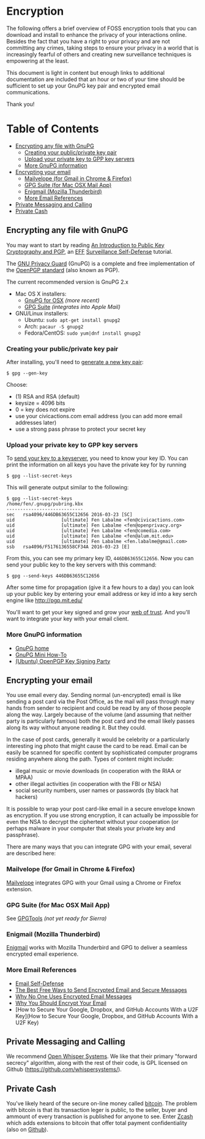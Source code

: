 # Encryption

The following offers a brief overview of FOSS encryption tools that you can download and install to enhance the privacy of your interactions online. Besides the fact that you have a right to your privacy and are not committing any crimes, taking steps to ensure your privacy in a world that is increasingly fearful of others and creating new surveillance techniques is empowering at the least.

This document is light in content but enough links to additional documentation are included that an hour or two of your time should be sufficient to set up your GnuPG key pair and encrypted email communications.

Thank you!

Table of Contents
=================
* [Encrypting any file with GnuPG](#encrypting-any-file-with-gnupg)
  * [Creating your public/private key pair](#creating-your-publicprivate-key-pair)
  * [Upload your private key to GPP key servers](#upload-your-private-key-to-gpp-key-servers)
  * [More GnuPG information](#more-gnupg-information)
* [Encrypting your email](#encrypting-your-email)
  * [Mailvelope (for Gmail in Chrome &amp; Firefox)](#mailvelope-for-gmail-in-chrome--firefox)
  * [GPG Suite (for Mac OSX Mail App)](#gpg-suite-for-mac-osx-mail-app)
  * [Enigmail (Mozilla Thunderbird)](#enigmail-mozilla-thunderbird)
  * [More Email References](#more-email-references)
* [Private Messaging and Calling](#private-messaging-and-calling)
* [Private Cash](#private-cash)

## Encrypting any file with GnuPG

You may want to start by reading [An Introduction to Public Key Cryptography and PGP](https://ssd.eff.org/en/module/introduction-public-key-cryptography-and-pgp), an [EFF](https://www.eff.org/) [Surveillance Self-Defense](https://ssd.eff.org/en) tutorial.

The [GNU Privacy Guard](https://www.gnupg.org/) (GnuPG) is a complete and free implementation of the [OpenPGP standard](https://www.ietf.org/rfc/rfc4880.txt) (also known as PGP).

The current recommended version is GnuPG 2.x

* Mac OS X installers:
  * [GnuPG for OSX](https://sourceforge.net/p/gpgosx/docu/Download/) _(more recent)_
  * [GPG Suite](https://gpgtools.org/) _(integrates into Apple Mail)_
* GNU/Linux installers:
  * Ubuntu: `sudo apt-get install gnupg2`
  * Arch: `pacaur -S gnupg2`
  * Fedora/CentOS: `sudo yum|dnf install gnupg2`

### Creating your public/private key pair

After installing, you'll need to [generate a new key pair](https://www.apache.org/dev/openpgp.html#key-gen-generate-key):
```
$ gpg --gen-key
```

Choose:
- (1) RSA and RSA (default)
- keysize = 4096 bits
- 0 = key does not expire
- use your civicactions.com email address (you can add more email addresses later)
- use a strong pass phrase to protect your secret key

### Upload your private key to GPP key servers
To [send your key to a keyserver](https://debian-administration.org/article/451/Submitting_your_GPG_key_to_a_keyserver), you need to know your key ID. You can print the information on all keys you have the private key for by running
```
$ gpg --list-secret-keys
```

This will generate output similar to the following:
```
$ gpg --list-secret-keys
/home/fen/.gnupg/pubring.kbx
----------------------------
sec   rsa4096/446DB63655C12656 2016-03-23 [SC]
uid                 [ultimate] Fen Labalme <fen@civicactions.com>
uid                 [ultimate] Fen Labalme <fen@openprivacy.org>
uid                 [ultimate] Fen Labalme <fen@comedia.com>
uid                 [ultimate] Fen Labalme <fen@alum.mit.edu>
uid                 [ultimate] Fen Labalme <fen.labalme@gmail.com>
ssb   rsa4096/F5176136558CF34A 2016-03-23 [E]
```

From this, you can see my primary key ID, `446DB63655C12656`. Now you can send your public key to the key servers with this command:
```
$ gpg --send-keys 446DB63655C12656
```

After some time for propagation (give it a few hours to a day) you can look up your public key by entering your email address or key id into a key serch engine like http://pgp.mit.edu/

You'll want to get your key signed and grow your [web of trust](https://en.wikipedia.org/wiki/Web_of_trust). And you'll want to integrate your key with your email client.

### More GnuPG information
* [GnuPG home](https://www.gnupg.org/)
* [GnuPG Mini How-To](http://www.dewinter.com/gnupg_howto/english/GPGMiniHowto.html)
* [(Ubuntu) OpenPGP Key Signing Party](https://wiki.ubuntu.com/KeySigningParty)

## Encrypting your email

You use email every day. Sending normal (un-encrypted) email is like sending a post card via the Post Office, as the mail will pass through many hands from sender to recipient and could be read by any of those people along the way. Largely because of the volume (and assuming that neither party is particularly famous) both the post card and the email likely passes along its way without anyone reading it. But they could.

In the case of post cards, generally it would be celebrity or a particularly interesting ing photo that might cause the card to be read. Email can be easily be scanned for specific content by sophisticated computer programs residing anywhere along the path. Types of content might include:
* illegal music or movie downloads (in cooperation with the RIAA or MPAA)
* other illegal activities (in cooperation with the FBI or NSA)
* social security numbers, user names or passwords (by black hat hackers)

It is possible to wrap your post card-like email in a secure envelope known as encryption. If you use strong encryption, it can actually be impossible for even the NSA to decrypt the ciphertext without your cooperation (or perhaps malware in your computer that steals your private key and passphrase).

There are many ways that you can integrate GPG with your email, several are described here:

### Mailvelope (for Gmail in Chrome & Firefox)
[Mailvelope](https://www.mailvelope.com/) integrates GPG with your Gmail using a Chrome or Firefox extension.

### GPG Suite (for Mac OSX Mail App)
See [GPGTools](https://gpgtools.org/) _(not yet ready for Sierra)_

### Enigmail (Mozilla Thunderbird)
[Enigmail](https://www.enigmail.net/index.php/en/) works with Mozilla Thunderbird and GPG to deliver a seamless encrypted email experience.

### More Email References
* [Email Self-Defense](https://emailselfdefense.fsf.org/en/)
* [The Best Free Ways to Send Encrypted Email and Secure Messages](http://www.howtogeek.com/135638/the-best-free-ways-to-send-encrypted-email-and-secure-messages/)
* [Why No One Uses Encrypted Email Messages](http://www.howtogeek.com/187961/why-no-one-uses-encrypted-email-messages/)
* [Why You Should Encrypt Your Email](https://www.lifewire.com/you-should-encrypt-your-email-2486679)
* [How to Secure Your Google, Dropbox, and GitHub Accounts With a U2F Key](How to Secure Your Google, Dropbox, and GitHub Accounts With a U2F Key)

## Private Messaging and Calling

We recommend [Open Whisper Systems](https://whispersystems.org/). We like that their primary "forward secrecy" algorithm, along with the rest of their code, is GPL licensed on Github (https://github.com/whispersystems/).

## Private Cash

You've likely heard of the secure on-line money called [bitcoin](https://bitcoin.org/). The problem with bitcoin is that its transaction leger is public, to the seller, buyer and ammount of every transaction is published for anyone to see. Enter [Zcash](https://z.cash/) which adds extensions to bitcoin that offer total payment confidentiality (also on [Github](https://github.com/zcash/)).
